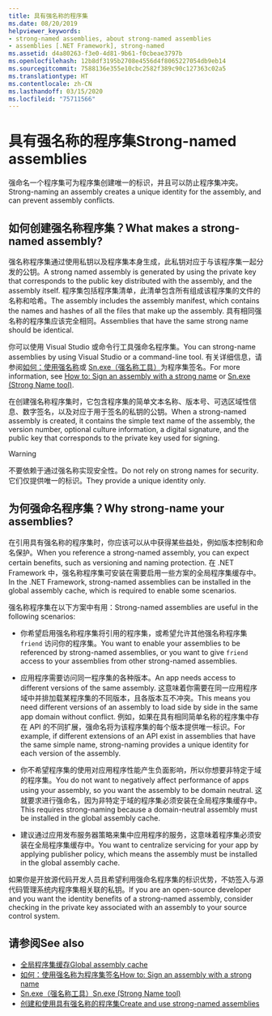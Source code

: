 ```yaml
---
title: 具有强名称的程序集
ms.date: 08/20/2019
helpviewer_keywords:
- strong-named assemblies, about strong-named assemblies
- assemblies [.NET Framework], strong-named
ms.assetid: d4a80263-f3e0-4d81-9b61-f0cbeae3797b
ms.openlocfilehash: 12b8df3195b2708e4556d4f8065227054db9eb14
ms.sourcegitcommit: 7588136e355e10cbc2582f389c90c127363c02a5
ms.translationtype: HT
ms.contentlocale: zh-CN
ms.lasthandoff: 03/15/2020
ms.locfileid: "75711566"
---
```

# <a name="strong-named-assemblies"></a><span data-ttu-id="ccc65-102">具有强名称的程序集</span><span class="sxs-lookup"><span data-stu-id="ccc65-102">Strong-named assemblies</span></span>

<span data-ttu-id="ccc65-103">强命名一个程序集可为程序集创建唯一的标识，并且可以防止程序集冲突。</span><span class="sxs-lookup"><span data-stu-id="ccc65-103">Strong-naming an assembly creates a unique identity for the assembly, and can prevent assembly conflicts.</span></span>

## <a name="what-makes-a-strong-named-assembly"></a><span data-ttu-id="ccc65-104">如何创建强名称程序集？</span><span class="sxs-lookup"><span data-stu-id="ccc65-104">What makes a strong-named assembly?</span></span>

<span data-ttu-id="ccc65-105">强名称程序集通过使用私钥以及程序集本身生成，此私钥对应于与该程序集一起分发的公钥。</span><span class="sxs-lookup"><span data-stu-id="ccc65-105">A strong named assembly is generated by using the private key that corresponds to the public key distributed with the assembly, and the assembly itself.</span></span> <span data-ttu-id="ccc65-106">程序集包括程序集清单，此清单包含所有组成该程序集的文件的名称和哈希。</span><span class="sxs-lookup"><span data-stu-id="ccc65-106">The assembly includes the assembly manifest, which contains the names and hashes of all the files that make up the assembly.</span></span> <span data-ttu-id="ccc65-107">具有相同强名称的程序集应该完全相同。</span><span class="sxs-lookup"><span data-stu-id="ccc65-107">Assemblies that have the same strong name should be identical.</span></span>

<span data-ttu-id="ccc65-108">你可以使用 Visual Studio 或命令行工具强命名程序集。</span><span class="sxs-lookup"><span data-stu-id="ccc65-108">You can strong-name assemblies by using Visual Studio or a command-line tool.</span></span> <span data-ttu-id="ccc65-109">有关详细信息，请参阅[如何：使用强名称](sign-strong-name.md)或 [Sn.exe（强名称工具）](../../framework/tools/sn-exe-strong-name-tool.md)为程序集签名。</span><span class="sxs-lookup"><span data-stu-id="ccc65-109">For more information, see [How to: Sign an assembly with a strong name](sign-strong-name.md) or [Sn.exe (Strong Name tool)](../../framework/tools/sn-exe-strong-name-tool.md).</span></span>

<span data-ttu-id="ccc65-110">在创建强名称程序集时，它包含程序集的简单文本名称、版本号、可选区域性信息、数字签名，以及对应于用于签名的私钥的公钥。</span><span class="sxs-lookup"><span data-stu-id="ccc65-110">When a strong-named assembly is created, it contains the simple text name of the assembly, the version number, optional culture information, a digital signature, and the public key that corresponds to the private key used for signing.</span></span>

> [!WARNING]
> <span data-ttu-id="ccc65-111">不要依赖于通过强名称实现安全性。</span><span class="sxs-lookup"><span data-stu-id="ccc65-111">Do not rely on strong names for security.</span></span> <span data-ttu-id="ccc65-112">它们仅提供唯一的标识。</span><span class="sxs-lookup"><span data-stu-id="ccc65-112">They provide a unique identity only.</span></span>

## <a name="why-strong-name-your-assemblies"></a><span data-ttu-id="ccc65-113">为何强命名程序集？</span><span class="sxs-lookup"><span data-stu-id="ccc65-113">Why strong-name your assemblies?</span></span>

<span data-ttu-id="ccc65-114">在引用具有强名称的程序集时，你应该可以从中获得某些益处，例如版本控制和命名保护。</span><span class="sxs-lookup"><span data-stu-id="ccc65-114">When you reference a strong-named assembly, you can expect certain benefits, such as versioning and naming protection.</span></span> <span data-ttu-id="ccc65-115">在 .NET Framework 中，强名称程序集可安装在需要启用一些方案的全局程序集缓存中。</span><span class="sxs-lookup"><span data-stu-id="ccc65-115">In the .NET Framework, strong-named assemblies can be installed in the global assembly cache, which is required to enable some scenarios.</span></span>

<span data-ttu-id="ccc65-116">强名称程序集在以下方案中有用：</span><span class="sxs-lookup"><span data-stu-id="ccc65-116">Strong-named assemblies are useful in the following scenarios:</span></span>

- <span data-ttu-id="ccc65-117">你希望启用强名称程序集将引用的程序集，或希望允许其他强名称程序集 `friend` 访问你的程序集。</span><span class="sxs-lookup"><span data-stu-id="ccc65-117">You want to enable your assemblies to be referenced by strong-named assemblies, or you want to give `friend` access to your assemblies from other strong-named assemblies.</span></span>

- <span data-ttu-id="ccc65-118">应用程序需要访问同一程序集的各种版本。</span><span class="sxs-lookup"><span data-stu-id="ccc65-118">An app needs access to different versions of the same assembly.</span></span> <span data-ttu-id="ccc65-119">这意味着你需要在同一应用程序域中并排加载某程序集的不同版本，且各版本互不冲突。</span><span class="sxs-lookup"><span data-stu-id="ccc65-119">This means  you need different versions of an assembly to load side by side in the same app domain without conflict.</span></span> <span data-ttu-id="ccc65-120">例如，如果在具有相同简单名称的程序集中存在 API 的不同扩展，强命名将为该程序集的每个版本提供唯一标识。</span><span class="sxs-lookup"><span data-stu-id="ccc65-120">For example, if different extensions of an API exist in assemblies that have the same simple name, strong-naming provides a unique identity for each version of the assembly.</span></span>

- <span data-ttu-id="ccc65-121">你不希望程序集的使用对应用程序性能产生负面影响，所以你想要非特定于域的程序集。</span><span class="sxs-lookup"><span data-stu-id="ccc65-121">You do not want to negatively affect performance of apps using your assembly, so you want the assembly to be domain neutral.</span></span> <span data-ttu-id="ccc65-122">这就要求进行强命名，因为非特定于域的程序集必须安装在全局程序集缓存中。</span><span class="sxs-lookup"><span data-stu-id="ccc65-122">This requires strong-naming because a domain-neutral assembly must be installed in the global assembly cache.</span></span>

- <span data-ttu-id="ccc65-123">建议通过应用发布服务器策略来集中应用程序的服务，这意味着程序集必须安装在全局程序集缓存中。</span><span class="sxs-lookup"><span data-stu-id="ccc65-123">You want to centralize servicing for your app by applying publisher policy, which means the assembly must be installed in the global assembly cache.</span></span>

<span data-ttu-id="ccc65-124">如果你是开放源代码开发人员且希望利用强命名程序集的标识优势，不妨签入与源代码管理系统内程序集相关联的私钥。</span><span class="sxs-lookup"><span data-stu-id="ccc65-124">If you are an open-source developer and you want the identity benefits of a strong-named assembly, consider checking in the private key associated with an assembly to your source control system.</span></span>

## <a name="see-also"></a><span data-ttu-id="ccc65-125">请参阅</span><span class="sxs-lookup"><span data-stu-id="ccc65-125">See also</span></span>

- [<span data-ttu-id="ccc65-126">全局程序集缓存</span><span class="sxs-lookup"><span data-stu-id="ccc65-126">Global assembly cache</span></span>](../../framework/app-domains/gac.md)
- [<span data-ttu-id="ccc65-127">如何：使用强名称为程序集签名</span><span class="sxs-lookup"><span data-stu-id="ccc65-127">How to: Sign an assembly with a strong name</span></span>](sign-strong-name.md)
- [<span data-ttu-id="ccc65-128">Sn.exe（强名称工具）</span><span class="sxs-lookup"><span data-stu-id="ccc65-128">Sn.exe (Strong Name tool)</span></span>](../../framework/tools/sn-exe-strong-name-tool.md)
- [<span data-ttu-id="ccc65-129">创建和使用具有强名称的程序集</span><span class="sxs-lookup"><span data-stu-id="ccc65-129">Create and use strong-named assemblies</span></span>](create-use-strong-named.md)

